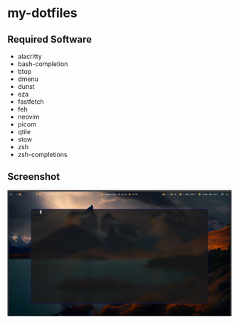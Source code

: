 # my-dotfiles

## Required Software
- alacritty
- bash-completion
- btop
- dmenu
- dunst
- eza
- fastfetch
- feh
- neovim
- picom
- qtile
- stow
- zsh
- zsh-completions

## Screenshot
![screenshot.png](screenshot.png)